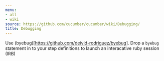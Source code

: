 ```yaml
---
menu:
- all
- wiki
source: https://github.com/cucumber/cucumber/wiki/Debugging/
title: Debugging
---
```


Use (byebug)[https://github.com/deivid-rodriguez/byebug]. Drop a `byebug`
statement in to your step definitions to launch an interacative ruby session
(IRB)

